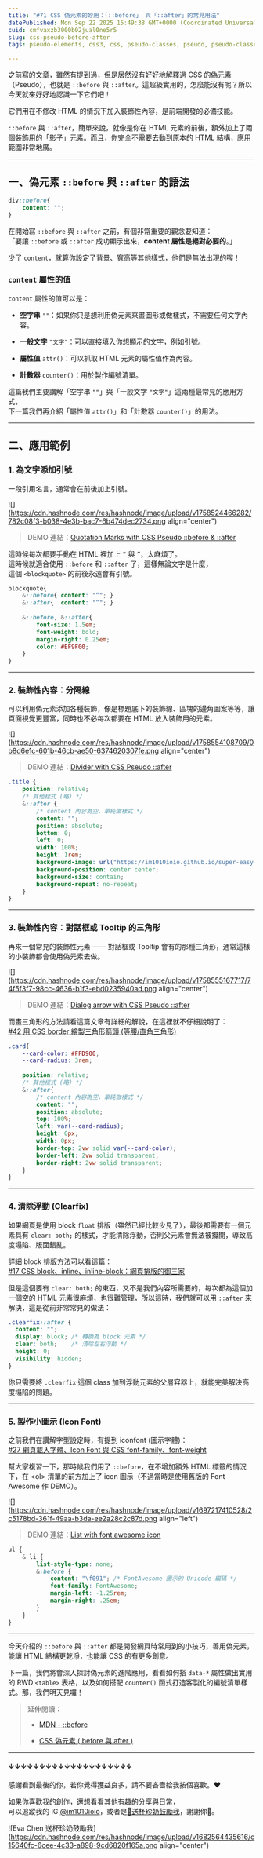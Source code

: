 ```yaml
---
title: "#71 CSS 偽元素的妙用：「::before」 與「::after」的常見用法"
datePublished: Mon Sep 22 2025 15:49:38 GMT+0000 (Coordinated Universal Time)
cuid: cmfvaxzb3000b02jual0ne5r5
slug: css-pseudo-before-after
tags: pseudo-elements, css3, css, pseudo-classes, pseudo, pseudo-classes-in-css

---
```


之前寫的文章，雖然有提到過，但是居然沒有好好地解釋過 CSS 的偽元素（Pseudo），也就是 `::before` 與 `::after`。這超級實用的，怎麼能沒有呢？所以今天就來好好地認識一下它們吧！

它們用在不修改 HTML 的情況下加入裝飾性內容，是前端開發的必備技能。

`::before` 與 `::after`，簡單來說，就像是你在 HTML 元素的前後，額外加上了兩個裝飾用的「影子」元素。而且，你完全不需要去動到原本的 HTML 結構，應用範圍非常地廣。

---

## 一、偽元素 `::before` 與 `::after` 的語法

```css
div::before{
    content: "";
}
```

在開始寫 `::before` 與 `::after` 之前，有個非常重要的觀念要知道：  
「要讓 `::before` 或 `::after` 成功顯示出來，**content 屬性是絕對必要的**。」

少了 `content`，就算你設定了背景、寬高等其他樣式，他們是無法出現的喔！

### `content` 屬性的值

`content` 屬性的值可以是：

* **空字串** `""`：如果你只是想利用偽元素來畫圖形或做樣式，不需要任何文字內容。
    
* **一般文字** `"文字"`：可以直接填入你想顯示的文字，例如引號。
    
* **屬性值** `attr()`：可以抓取 HTML 元素的屬性值作為內容。
    
* **計數器** `counter()`：用於製作編號清單。
    

這篇我們主要講解「空字串 `""`」與「一般文字 `"文字"`」這兩種最常見的應用方式，  
下一篇我們再介紹「屬性值 `attr()`」和「計數器 `counter()`」的用法。

---

## 二、應用範例

### 1\. 為文字添加引號

一段引用名言，通常會在前後加上引號。

![](https://cdn.hashnode.com/res/hashnode/image/upload/v1758524466282/782c08f3-b038-4e3b-bac7-6b474dec2734.png align="center")

> DEMO 連結：[Quotation Marks with CSS Pseudo ::before & ::after](https://codepen.io/im1010ioio/pen/gbPbZyo)

這時候每次都要手動在 HTML 裡加上 `“` 與 `”`，太麻煩了。  
這時候就適合使用 `::before` 和 `::after` 了，這樣無論文字是什麼，  
這個 `<blockquote>` 的前後永遠會有引號。

```css
blockquote{
    &::before{ content: "“"; }
    &::after{  content: "”"; }
    
    &::before, &::after{
        font-size: 1.5em;
        font-weight: bold;
        margin-right: 0.25em;
        color: #EF9F00;
    }
}
```

---

### 2\. 裝飾性內容：分隔線

可以利用偽元素添加各種裝飾，像是標題底下的裝飾線、區塊的邊角圖案等等，讓頁面視覺更豐富，同時也不必每次都要在 HTML 放入裝飾用的元素。

![](https://cdn.hashnode.com/res/hashnode/image/upload/v1758554108709/0b8d6e1c-601b-46cb-ae50-6374620307fe.png align="center")

> DEMO 連結：[Divider with CSS Pseudo ::after](https://codepen.io/im1010ioio/pen/pvgvGYg)

```css
.title {
    position: relative;
    /* 其他樣式 (略) */
    &::after {
        /* content 內容為空，單純做樣式 */
        content: ""; 
        position: absolute;
        bottom: 0;
        left: 0;
        width: 100%;
        height: 1rem;
        background-image: url("https://im1010ioio.github.io/super-easy-css/71/divider.png");
        background-position: center center;
        background-size: contain;
        background-repeat: no-repeat;
    }
}
```

---

### 3\. 裝飾性內容：對話框或 Tooltip 的三角形

再來一個常見的裝飾性元素 —— 對話框或 Tooltip 會有的那種三角形，通常這樣的小裝飾都會使用偽元素去做。

![](https://cdn.hashnode.com/res/hashnode/image/upload/v1758555167717/74f5f3f7-98cc-4636-b1f3-ebd0235940ad.png align="center")

> DEMO 連結：[Dialog arrow with CSS Pseudo ::after](https://codepen.io/im1010ioio/pen/jEWPOdw)

而畫三角形的方法請看這篇文章有詳細的解說，在這裡就不仔細說明了：  
[#42 用 CSS border 繪製三角形箭頭 (等腰/直角三角形)](https://ithelp.ithome.com.tw/articles/10356527)

```css
.card{
    --card-color: #FFD900;
    --card-radius: 3rem;
    
    position: relative;
    /* 其他樣式 (略) */
    &::after{
        /* content 內容為空，單純做樣式 */
        content: "";
        position: absolute;
        top: 100%;
        left: var(--card-radius);
        height: 0px;
        width: 0px;
        border-top: 2vw solid var(--card-color);
        border-left: 2vw solid transparent;
        border-right: 2vw solid transparent;
    }
}
```

---

### 4\. 清除浮動 (Clearfix)

如果網頁是使用 block `float` 排版（雖然已經比較少見了），最後都需要有一個元素具有 `clear: both;` 的樣式，才能清除浮動，否則父元素會無法被撐開，導致高度塌陷、版面錯亂。

詳細 block 排版方法可以看這篇：  
[#17 CSS block、inline、inline-block：網頁排版的御三家](https://ithelp.ithome.com.tw/articles/10333384)

但是這個要有 `clear: both;` 的東西，又不是我們內容所需要的，每次都為這個加一個空的 HTML 元素很麻煩，也很難管理，所以這時，我們就可以用 `::after` 來解決，這是從前非常常見的做法：

```css
.clearfix::after {
  content: "";
  display: block; /* 轉換為 block 元素 */
  clear: both;    /* 清除左右浮動 */
  height: 0;
  visibility: hidden;
}
```

你只需要將 `.clearfix` 這個 class 加到浮動元素的父層容器上，就能完美解決高度塌陷的問題。

---

### 5\. 製作小圖示 (Icon Font)

之前我們在講解字型設定時，有提到 iconfont (圖示字體)：  
[#27 網頁載入字體、Icon Font 與 CSS font-family、font-weight](https://ithelp.ithome.com.tw/articles/10339314)

幫大家複習一下，那時候我們用了 `::before`，在不增加額外 HTML 標籤的情況下，在 &lt;ol&gt; 清單的前方加上了 icon 圖示（不過當時是使用舊版的 Font Awesome 作 DEMO）。

![](https://cdn.hashnode.com/res/hashnode/image/upload/v1697217410528/2c5178bd-361f-49aa-b3da-ee2a28c2c87d.png align="left")

> DEMO 連結：[List with font awesome icon](https://codepen.io/im1010ioio/pen/PKpObM)

```css
ul {
    & li {
        list-style-type: none;
        &:before {
            content: "\f091"; /* FontAwesome 圖示的 Unicode 編碼 */
            font-family: FontAwesome;
            margin-left: -1.25rem;
            margin-right: .25em;
        }
    }
}
```

---

今天介紹的 `::before` 與 `::after` 都是開發網頁時常用到的小技巧，善用偽元素，能讓 HTML 結構更乾淨，也能讓 CSS 的有更多創意。

下一篇，我們將會深入探討偽元素的進階應用，看看如何搭 `data-*` 屬性做出實用的 RWD `<table>` 表格，以及如何搭配 `counter()` 函式打造客製化的編號清單樣式。那，我們明天見囉！

> 延伸閱讀：
> 
> * [MDN - ::before](https://developer.mozilla.org/en-US/docs/Web/CSS/::before)
>     
> * [CSS 偽元素 ( before 與 after )](https://www.oxxostudio.tw/articles/201706/pseudo-element-1.html)
>     

---

#### ↓↓↓↓↓↓↓↓↓↓↓↓↓↓↓↓↓↓↓↓

感謝看到最後的你，若你覺得獲益良多，請不要吝嗇給我按個喜歡。❤️

如果你喜歡我的創作，還想看看其他有趣的分享與日常，  
可以追蹤我的 IG [@im1010ioio](https://www.instagram.com/im1010ioio/)，或者是[🧋送杯珍奶鼓勵我](https://im1010ioio.bobaboba.me/)，謝謝你🥰。

![Eva Chen 送杯珍奶鼓勵我](https://cdn.hashnode.com/res/hashnode/image/upload/v1682564435616/c15640fc-6cee-4c33-a898-9cd6820f165a.png align="center")